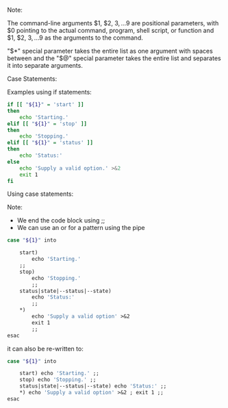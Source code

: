 Note:

The command-line arguments $1, $2, $3,...$9 are positional parameters, with $0 pointing to the actual command, program, shell script, or function and $1, $2, $3, ...$9 as the arguments to the command.

"$*" special parameter takes the entire list as one argument with spaces between and the "$@" special parameter takes the entire list and separates it into separate arguments.

Case Statements:

Examples using if statements:

```bash
if [[ "${1}" = 'start' ]]
then
	echo 'Starting.'
elif [[ "${1}" = 'stop' ]]
then
	echo 'Stopping.'
elif [[ "${1}" = 'status' ]]
then
	echo 'Status:'
else
	echo 'Supply a valid option.' >&2
	exit 1
fi

```

Using case statements:

Note: 
- We end the code block using ;;
- We can use an or for a pattern using the pipe

```bash
case "${1}" into

	start) 
		echo 'Starting.'
	;;
	stop)
		echo 'Stopping.'
		;;
	status|state|--status|--state)
		echo 'Status:'
		;;
	*)
		echo 'Supply a valid option' >&2
		exit 1
		;;
esac
```

it can also be re-written to:

```bash
case "${1}" into

	start) echo 'Starting.' ;;
	stop) echo 'Stopping.' ;;
	status|state|--status|--state) echo 'Status:' ;;
	*) echo 'Supply a valid option' >&2 ; exit 1 ;;
esac
```
